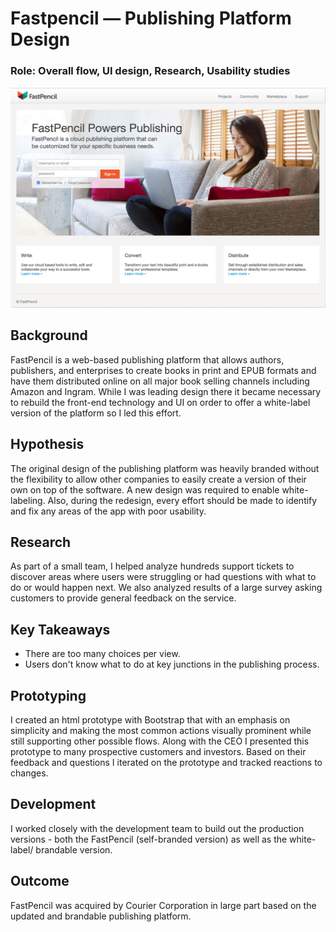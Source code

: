 # Fastpencil — Publishing Platform Design
### Role: Overall flow, UI design, Research, Usability studies

![fastpencil landing page](/img/fp-home2.png)


## Background

FastPencil is a web-based publishing platform that allows authors, publishers, and enterprises to create books in print and EPUB formats and have them distributed online on all major book selling channels including Amazon and Ingram. While I was leading design there it became necessary to rebuild the front-end technology and UI on order to offer a white-label version of the platform so I led this effort. 

## Hypothesis

The original design of the publishing platform was heavily branded without the flexibility to allow other companies to easily create a version of their own on top of the software. A new design was required to enable white-labeling. Also, during the redesign, every effort should be made to identify and fix any areas of the app with poor usability.

## Research

As part of a small team, I helped analyze hundreds support tickets to discover areas where users were struggling or had questions with what to do or would happen next. We also analyzed results of a large survey asking customers to provide general feedback on the service. 

## Key Takeaways 

- There are too many choices per view. 
- Users don't know what to do at key junctions in the publishing process.

## Prototyping

I created an html prototype with Bootstrap that with an emphasis on simplicity and making the most common actions visually prominent while still supporting other possible flows. Along with the CEO I presented this prototype to many prospective customers and investors. Based on their feedback and questions I iterated on the prototype and tracked reactions to changes.

## Development

I worked closely with the development team to build out the production versions - both the FastPencil (self-branded version) as well as the white-label/ brandable version. 

## Outcome

FastPencil was acquired by Courier Corporation in large part based on the updated and brandable publishing platform.
